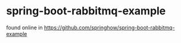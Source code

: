 # spring-boot-rabbitmq-example

found online in https://github.com/springhow/spring-boot-rabbitmq-example
